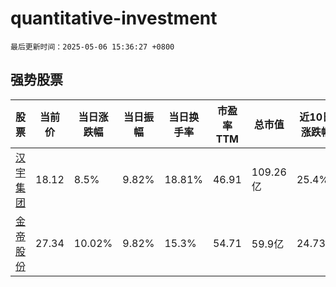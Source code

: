 # quantitative-investment

`最后更新时间：2025-05-06 15:36:27 +0800`

## 强势股票

|股票|当前价|当日涨跌幅|当日振幅|当日换手率|市盈率TTM|总市值|近10日涨跌幅|
|----|----|----|----|----|----|----|----|
|[汉宇集团](https://xueqiu.com/S/SZ300403)|18.12|8.5%|9.82%|18.81%|46.91|109.26亿|25.4%|
|[金帝股份](https://xueqiu.com/S/SH603270)|27.34|10.02%|9.82%|15.3%|54.71|59.9亿|24.73%|
